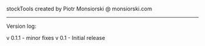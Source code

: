 stockTools created by Piotr Monsiorski @ monsiorski.com

- - - - - -
Version log:

v 0.1.1 - minor fixes
v 0.1 - Initial release
